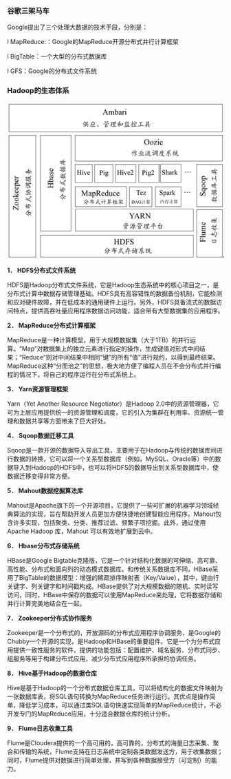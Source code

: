 ### 谷歌三架马车

Google提出了三个处理大数据的技术手段，分别是：

l MapReduce:：Google的MapReduce开源分布式并行计算框架

l BigTable：一个大型的分布式数据库

l GFS：Google的分布式文件系统

### Hadoop的生态体系

![image-20200528160914931](Hadoop%E7%94%9F%E6%80%81.assets/image-20200528160914931.png)

**1． HDFS分布式文件系统**

HDFS是Hadoop分布式文件系统，它是Hadoop生态系统中的核心项目之一，是分布式计算中数据存储管理基础。HDFS具有高容错性的数据备份机制，它能检测和应对硬件故障，并在低成本的通用硬件上运行。另外，HDFS具备流式的数据访问特点，提供高吞吐量应用程序数据访问功能，适合带有大型数据集的应用程序。

**2． MapReduce分布式计算框架**

MapReduce是一种计算模型，用于大规模数据集（大于1TB）的并行运算。“Map”对数据集上的独立元素进行指定的操作，生成键值对形式中间结果；“Reduce”则对中间结果中相同“键”的所有“值”进行规约，以得到最终结果。MapReduce这种“分而治之”的思想，极大地方便了编程人员在不会分布式并行编程的情况下，将自己的程序运行在分布式系统上。

**3． Yarn资源管理框架**

Yarn（Yet Another Resource Negotiator）是Hadoop 2.0中的资源管理器，它可为上层应用提供统一的资源管理和调度，它的引入为集群在利用率、资源统一管理和数据共享等方面带来了巨大好处。

**4． Sqoop数据迁移工具**

Sqoop是一款开源的数据导入导出工具，主要用于在Hadoop与传统的数据库间进行数据的转换，它可以将一个关系型数据库（例如，MySQL、Oracle等）中的数据导入到Hadoop的HDFS中，也可以将HDFS的数据导出到关系型数据库中，使数据迁移变得非常方便。

**5． Mahout数据挖掘算法库**

Mahout是Apache旗下的一个开源项目，它提供了一些可扩展的机器学习领域经典算法的实现，旨在帮助开发人员更加方便快捷地创建智能应用程序。Mahout包含许多实现，包括聚类、分类、推荐过滤、频繁子项挖掘。此外，通过使用 Apache Hadoop 库，Mahout 可以有效地扩展到云中。

**6． Hbase分布式存储系统**

HBase是Google Bigtable克隆版，它是一个针对结构化数据的可伸缩、高可靠、高性能、分布式和面向列的动态模式数据库。和传统关系数据库不同，HBase采用了BigTable的数据模型：增强的稀疏排序映射表（Key/Value），其中，键由行关键字、列关键字和时间戳构成。HBase提供了对大规模数据的随机、实时读写访问，同时，HBase中保存的数据可以使用MapReduce来处理，它将数据存储和并行计算完美地结合在一起。

**7． Zookeeper分布式协作服务**

Zookeeper是一个分布式的，开放源码的分布式应用程序协调服务，是Google的Chubby一个开源的实现，是Hadoop和HBase的重要组件。它是一个为分布式应用提供一致性服务的软件，提供的功能包括：配置维护、域名服务、分布式同步、组服务等用于构建分布式应用，减少分布式应用程序所承担的协调任务。

**8． Hive基于Hadoop的数据仓库**

Hive是基于Hadoop的一个分布式数据仓库工具，可以将结构化的数据文件映射为一张数据库表，将SQL语句转换为MapReduce任务进行运行。其优点是操作简单，降低学习成本，可以通过类SQL语句快速实现简单的MapReduce统计，不必开发专门的MapReduce应用，十分适合数据仓库的统计分析。

**9． Flume日志收集工具**

Flume是Cloudera提供的一个高可用的，高可靠的，分布式的海量日志采集、聚合和传输的系统，Flume支持在日志系统中定制各类数据发送方，用于收集数据；同时，Flume提供对数据进行简单处理，并写到各种数据接受方（可定制）的能力。
